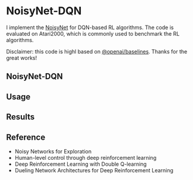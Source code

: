 # NoisyNet-DQN

I implement the [NoisyNet](https://arxiv.org/abs/1706.10295) for DQN-based RL algorithms. The code is evaluated on Atari2000, which is commonly used to benchmark the RL algorithms.

Disclaimer: this code is highl based on [@openai/baselines](https://github.com/openai/baselines). Thanks for the great works!

## NoisyNet-DQN


## Usage


## Results


## Reference
- Noisy Networks for Exploration
- Human-level control through deep reinforcement learning
- Deep Reinforcement Learning with Double Q-learning
- Dueling Network Architectures for Deep Reinforcement Learning
